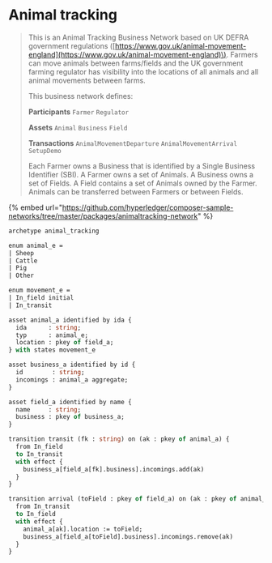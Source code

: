 # Animal tracking

> This is an Animal Tracking Business Network based on UK DEFRA government regulations \([https://www.gov.uk/animal-movement-england](https://www.gov.uk/animal-movement-england)\). Farmers can move animals between farms/fields and the UK government farming regulator has visibility into the locations of all animals and all animal movements between farms.
>
> This business network defines:
>
> **Participants** `Farmer` `Regulator`
>
> **Assets** `Animal` `Business` `Field`
>
> **Transactions** `AnimalMovementDeparture` `AnimalMovementArrival` `SetupDemo`
>
> Each Farmer owns a Business that is identified by a Single Business Identifier \(SBI\). A Farmer owns a set of Animals. A Business owns a set of Fields. A Field contains a set of Animals owned by the Farmer. Animals can be transferred between Farmers or between Fields.

{% embed url="https://github.com/hyperledger/composer-sample-networks/tree/master/packages/animaltracking-network" %}

```ocaml
archetype animal_tracking

enum animal_e =
| Sheep
| Cattle
| Pig
| Other

enum movement_e =
| In_field initial
| In_transit

asset animal_a identified by ida {
  ida      : string;
  typ      : animal_e;
  location : pkey of field_a;
} with states movement_e

asset business_a identified by id {
  id        : string;
  incomings : animal_a aggregate;
}

asset field_a identified by name {
  name     : string;
  business : pkey of business_a;
}

transition transit (fk : string) on (ak : pkey of animal_a) {
  from In_field
  to In_transit
  with effect {
    business_a[field_a[fk].business].incomings.add(ak)
  }
}

transition arrival (toField : pkey of field_a) on (ak : pkey of animal_a) {
  from In_transit
  to In_field
  with effect {
    animal_a[ak].location := toField;
    business_a[field_a[toField].business].incomings.remove(ak)
  }
}

```

